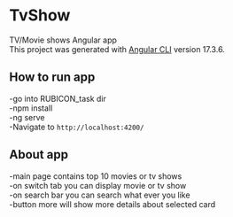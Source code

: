 # TvShow
TV/Movie shows Angular app\
This project was generated with [Angular CLI](https://github.com/angular/angular-cli) version 17.3.6.

## How to run app
 -go into RUBICON_task dir\
 -npm install\
 -ng serve\
 -Navigate to `http://localhost:4200/`

 ## About app
 -main page contains top 10 movies or tv shows\
 -on switch tab you can display movie or tv show\
 -on search bar you can search what ever you like\
 -button more will show more details about selected card
